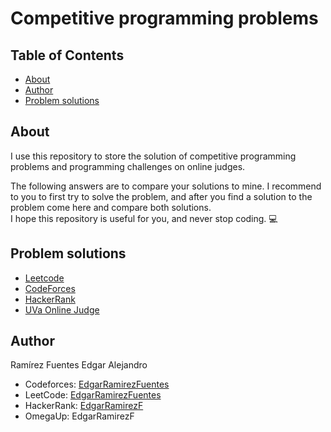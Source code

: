 # Competitive programming problems

## Table of Contents

- [About](#about)
- [Author](#author)
- [Problem solutions](#solutions)

## About <a name = "about"></a>

I use this repository to store the solution of competitive programming problems and programming challenges on online judges.  

The following answers are to compare your solutions to mine. I recommend to you to first try to solve the problem, and 
after you find a solution to the problem come here and compare both solutions.  
I hope this repository is useful for you, and never stop coding. 💻



## Problem solutions <a name = "solutions"></a>
- [Leetcode](./LeetCode)
- [CodeForces](./CodeForces)
- [HackerRank](./HackerRank)
- [UVa Online Judge](./UVa_online_judge)

## Author  <a name = "author"></a>
 Ramírez Fuentes Edgar Alejandro  
 - Codeforces: [EdgarRamirezFuentes](https://codeforces.com/profile/EdgarRamirezFuentes)
 - LeetCode: [EdgarRamirezFuentes](https://leetcode.com/EdgarRamirezFuentes/)
 - HackerRank: [EdgarRamirezF](https://www.hackerrank.com/EdgarRamirezF)
 - OmegaUp: EdgarRamirezF

